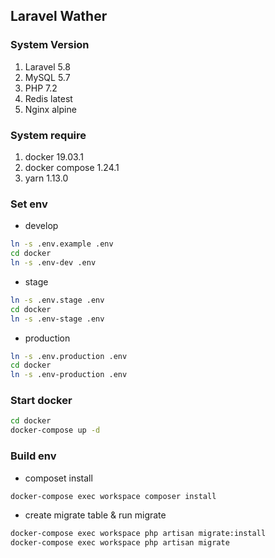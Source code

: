 ## Laravel Wather

### System Version

1. Laravel 5.8
2. MySQL 5.7
3. PHP 7.2
4. Redis latest
5. Nginx alpine

### System require

1. docker 19.03.1
2. docker compose 1.24.1
3. yarn 1.13.0

### Set env

- develop
```bash
ln -s .env.example .env
cd docker
ln -s .env-dev .env
```

- stage
```bash
ln -s .env.stage .env
cd docker
ln -s .env-stage .env
```

- production
```bash
ln -s .env.production .env
cd docker
ln -s .env-production .env
```

### Start docker

```bash
cd docker
docker-compose up -d
```

### Build env

- composet install

```bash
docker-compose exec workspace composer install
```

- create migrate table & run migrate

```bash
docker-compose exec workspace php artisan migrate:install
docker-compose exec workspace php artisan migrate
```
